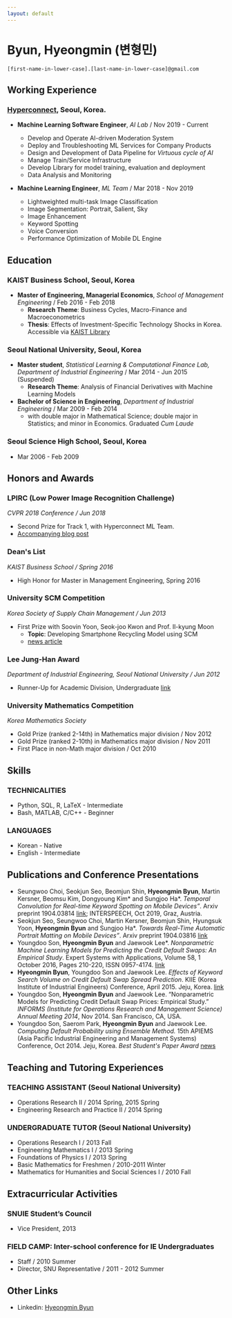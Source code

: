 ```yaml
---
layout: default
---
```


# Byun, Hyeongmin (변형민)

`[first-name-in-lower-case].[last-name-in-lower-case]@gmail.com`

## Working Experience

### [Hyperconnect](https://hyperconnect.com/?lang=en), Seoul, Korea.
* **Machine Learning Software Engineer**, *AI Lab* / Nov 2019 - Current

  - Develop and Operate AI-driven Moderation System
  - Deploy and Troubleshooting ML Services for Company Products
  - Design and Development of Data Pipeline for *Virtuous cycle of AI*
  - Manage Train/Service Infrastructure
  - Develop Library for model training, evaluation and deployment
  - Data Analysis and Monitoring


* **Machine Learning Engineer**, *ML Team* / Mar 2018 - Nov 2019

  - Lightweighted multi-task Image Classification
  - Image Segmentation: Portrait, Salient, Sky
  - Image Enhancement
  - Keyword Spotting
  - Voice Conversion
  - Performance Optimization of Mobile DL Engine


## **Education**

### KAIST Business School, Seoul, Korea
* **Master of Engineering, Managerial Economics**, *School of Management Engineering* / Feb 2016 - Feb 2018
  * **Research Theme**: Business Cycles, Macro-Finance and Macroeconometrics
  * **Thesis**: Effects of Investment-Specific Technology Shocks in Korea. Accessible via [KAIST Library](http://library.kaist.ac.kr/search/ctlgSearch/posesn/view.do?bibctrlno=842576&se=t0&ty=B&_csrf=8dd4449c-82ec-4646-ba81-af1ef336b130)

### Seoul National University, Seoul, Korea
* **Master student**, *Statistical Learning & Computational Finance Lab, Department of Industrial Engineering* / Mar 2014 - Jun 2015 (Suspended)
  * **Research Theme**: Analysis of Financial Derivatives with Machine Learning Models
* **Bachelor of Science in Engineering**, *Department of Industrial Engineering* / Mar 2009 - Feb 2014
  * with double major in Mathematical Science; double major in Statistics; and minor in Economics. Graduated *Cum Laude*

### Seoul Science High School, Seoul, Korea
* Mar 2006 - Feb 2009

## **Honors and Awards**

### LPIRC (Low Power Image Recognition Challenge)
*CVPR 2018 Conference / Jun 2018*
* Second Prize for Track 1, with Hyperconnect ML Team.
* [Accompanying blog post](https://hyperconnect.github.io/2018/06/26/lpirc-2018.html)

### Dean's List
*KAIST Business School / Spring 2016*
* High Honor for Master in Management Engineering, Spring 2016

### University SCM Competition
*Korea Society of Supply Chain Management / Jun 2013*
* First Prize with Soovin Yoon, Seok-joo Kwon and Prof. Il-kyung Moon
  * **Topic**: Developing Smartphone Recycling Model using SCM
  * [news article](http://eng.snu.ac.kr/node/788)

### Lee Jung-Han Award
*Department of Industrial Engineering, Seoul National University / Jun 2012*
* Runner-Up for Academic Division, Undergraduate [link](http://ie.snu.ac.kr/ko/board/14/2012%EB%85%84-%EC%A0%9C4%ED%9A%8C-%EC%88%98%EC%83%81%EC%9E%90)

### University Mathematics Competition
*Korea Mathematics Society*
* Gold Prize (ranked 2-14th) in Mathematics major division / Nov 2012
* Gold Prize (ranked 2-10th) in Mathematics major division / Nov 2011
* First Place in non-Math major division / Oct 2010

## **Skills**

### **TECHNICALITIES**
* Python, SQL, R, LaTeX - Intermediate
* Bash, MATLAB, C/C++ - Beginner

### **LANGUAGES**
* Korean - Native
* English - Intermediate

## **Publications and Conference Presentations**
* Seungwoo Choi, Seokjun Seo, Beomjun Shin, **Hyeongmin Byun**, Martin Kersner, Beomsu Kim, Dongyoung Kim* and Sungjoo Ha\*. *Temporal Convolution for Real-time Keyword Spotting on Mobile Devices”*. Arxiv preprint 1904.03814 [link](https://arxiv.org/abs/1904.03814); INTERSPEECH, Oct 2019, Graz, Austria.
* Seokjun Seo, Seungwoo Choi, Martin Kersner, Beomjun Shin, Hyungsuk Yoon, **Hyeongmin Byun** and Sungjoo Ha\*. *Towards Real-Time Automatic Portrait Matting on Mobile Devices”*. Arxiv preprint 1904.03816 [link](https://arxiv.org/abs/1904.03816)
* Youngdoo Son, **Hyeongmin Byun** and Jaewook Lee\*. *Nonparametric Machine Learning Models for Predicting the Credit Default Swaps: An Empirical Study*. Expert Systems with Applications, Volume 58, 1 October 2016, Pages 210-220, ISSN 0957-4174. [link](http://dx.doi.org/10.1016/j.eswa.2016.03.049)
* **Hyeongmin Byun**, Youngdoo Son and Jaewook Lee. *Effects of Keyword Search Volume on Credit Default Swap Spread Prediction*. KIIE (Korea Institute of Industrial Engineers) Conference, April 2015. Jeju, Korea. [link](http://riss.kr/search/detail/DetailView.do?p_mat_type=1a0202e37d52c72d&control_no=351022e8f46b6acb7ecd42904f0c5d65)
* Youngdoo Son, **Hyeongmin Byun** and Jaewook Lee. “Nonparametric Models for Predicting Credit Default Swap Prices: Empirical Study.” *INFORMS (Institute for Operations Research and Management Science) Annual Meeting 2014*, Nov 2014. San Francisco, CA, USA.
* Youngdoo Son, Saerom Park, **Hyeongmin Byun** and Jaewook Lee. *Computing Default Probability using Ensemble Method.* 15th APIEMS (Asia Pacific Industrial Engineering and Management Systems) Conference, Oct 2014. Jeju, Korea. *Best Student's Paper Award* [news](http://eng.snu.ac.kr/node/896)

## **Teaching and Tutoring Experiences**

### **TEACHING ASSISTANT** (Seoul National University)
* Operations Research II / 2014 Spring, 2015 Spring
* Engineering Research and Practice II / 2014 Spring

### **UNDERGRADUATE TUTOR** (Seoul National University)
* Operations Research I / 2013 Fall
* Engineering Mathematics I / 2013 Spring
* Foundations of Physics I / 2013 Spring
* Basic Mathematics for Freshmen / 2010-2011 Winter
* Mathematics for Humanities and Social Sciences I / 2010 Fall

## **Extracurricular Activities**

### SNUIE Student’s Council
* Vice President, 2013

### FIELD CAMP: Inter-school conference for IE Undergraduates
* Staff / 2010 Summer
* Director, SNU Representative / 2011 - 2012 Summer

## Other Links
* Linkedin: [Hyeongmin Byun](https://www.linkedin.com/in/hyeongmin-byun-054281151/)
